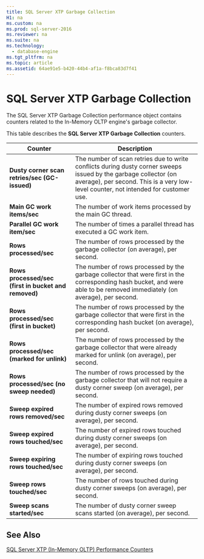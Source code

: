 ```yaml
---
title: SQL Server XTP Garbage Collection
H1: na
ms.custom: na
ms.prod: sql-server-2016
ms.reviewer: na
ms.suite: na
ms.technology: 
  - database-engine
ms.tgt_pltfrm: na
ms.topic: article
ms.assetid: 64ae91e5-b420-44b4-af1a-f8bca83d7f41
---
```

# SQL Server XTP Garbage Collection
  The SQL Server XTP Garbage Collection performance object contains counters related to the In-Memory OLTP engine's garbage collector.  
  
 This table describes the **SQL Server XTP Garbage Collection** counters.  
  
|Counter|Description|  
|-------------|-----------------|  
|**Dusty corner scan retries/sec (GC-issued)**|The number of scan retries due to write conflicts during dusty corner sweeps issued by the garbage collector (on average), per second. This is a very low-level counter, not intended for customer use.|  
|**Main GC work items/sec**|The number of work items processed by the main GC thread.|  
|**Parallel GC work item/sec**|The number of times a parallel thread has executed a GC work item.|  
|**Rows processed/sec**|The number of rows processed by the garbage collector (on average), per second.|  
|**Rows processed/sec (first in bucket and removed)**|The number of rows processed by the garbage collector that were first in the corresponding hash bucket, and were able to be removed immediately (on average), per second.|  
|**Rows processed/sec (first in bucket)**|The number of rows processed by the garbage collector that were first in the corresponding hash bucket (on average), per second.|  
|**Rows processed/sec (marked for unlink)**|The number of rows processed by the garbage collector that were already marked for unlink (on average), per second.|  
|**Rows processed/sec (no sweep needed)**|The number of rows processed by the garbage collector that will not require a dusty corner sweep (on average), per second.|  
|**Sweep expired rows removed/sec**|The number of expired rows removed during dusty corner sweeps (on average), per second.|  
|**Sweep expired rows touched/sec**|The number of expired rows touched during dusty corner sweeps (on average), per second.|  
|**Sweep expiring rows touched/sec**|The number of expiring rows touched during dusty corner sweeps (on average), per second.|  
|**Sweep rows touched/sec**|The number of rows touched during dusty corner sweeps (on average), per second.|  
|**Sweep scans started/sec**|The number of dusty corner sweep scans started (on average), per second.|  
  
## See Also  
 [SQL Server XTP &#40;In-Memory OLTP&#41; Performance Counters](../../Topics/TopicNameNotContainA/SQL-Server-XTP--In-Memory-OLTP--Performance-Counters.md)  
  
  